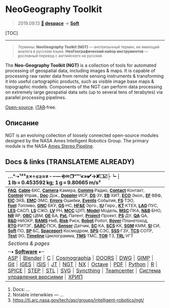 # NeoGeography Toolkit
> 2019.09.13 **[🚀](../index/index.md) [despace](index.md)** → **[Soft](soft.md)**

[TOC]

---

> <small>*Термины:* **NeoGeography Toolkit (NGT)** — англоязычный термин, не имеющий аналога в русском языке. **НеоГеографический набор инструментов** — дословный перевод с английского на русский.</small>

The **Neo-Geography Toolkit (NGT)** is a collection of tools for automated processing of geospatial data, including images & maps. It is capable of processing raw raster data from remote sensing instruments & transforming it into useful cartographic products, such as visible image base maps & topographic models. Components of the NGT can perform data processing on extremely large geospatial data sets (up to several tens of terabytes) via parallel processing pipelines.

[Open-source](soft.md). [ITAR](itar.md)‑free.



## Описание
NGT is an evolving collection of loosely connected open-source modules designed by the NASA Ames Intelligent Robotics Group. The primary module is the NASA [Ames Stereo Pipeline](ames_stereo_pipeline.md).



<p style="page-break-after:always"> </p>

## Docs & links (TRANSLATEME ALREADY)
|…°·•¹²³±×÷≤≥≈≠ ‑ −— ⎆✉ ❐“”’«»✔→✘☐☑├┕┆ 1 lb = 0.453592 kg; 1 g = 9.80665 m/s²|
|:--|
|<small>**[FAQ](faq.md)**, **[Cable](cable.md)**·БКС, **[Camera](camera.md)**·Камера, **[Comms](comms.md)**·Радио, **[Contact](contact.md)**·Контакт, **[Control](control.md)**·Управ., **[Doc](doc.md)**·Док., **[Doppler](doppler.md)**·ИСР, **[DS](ds.md)**·ЗУ, **[EB](eb.md)**·ХИТ, **[ECO](ecology.md)**·Экол., **[EF](ef.md)**·ВВФ, **[ElC](elc.md)**·ЭКБ, **[EMC](emc.md)**·ЭМС, **[Errors](error.md)**·Ошибки, **[Events](event.md)**·События, **[FS](fs.md)**·ТЭО, **[Fuel](fuel.md)**·Топливо, **[GNC](gnc.md)**·БКУ, **[GS](scs.md)**·НС, **[HF&E](hfe.md)**·Эрго., **[IU](iu.md)**·Гиро., **[KT](kt.md)**·КТЕХ, **[LAG](lag.md)**·ПУC, **[LES](les.md)**·САСП, **[LS](ls.md)**·СЖО, **[LV](lv.md)**·РН, **[MCC](mcc.md)**·ЦУП, **[Model](model.md)**·Модель, **[MSC](sc.md)**·ПКА, **[N&B](nnb.md)**·БНО, **[NR](nr.md)**·ЯР, **[OBC](obc.md)**·ЦВМ, **[OE](oe.md)**·БА, **[Pat.](патент.md)**·Патент, **[Project](project.md)**·Проект, **[PS](ps.md)**·ДУ, **[QA](quality.md)**·QA, **[R&D](rnd.md)**·НИОКР, **[RAMS](rams.md)**·НиБ, **[Risk](risk.md)**·Риск, **[Robot](robotics.md)**·Робот, **[Rover](rover.md)**·Планетоход, **[RTG](rtg.md)**·РИТЭГ, **[SARC](sarc.md)**·ПСК, **[Sensor](sensor.md)**·Датчик, **[SC](sc.md)**·КА, **[SCS](scs.md)**·КК, **[SGM](sgm.md)**·КММ, **[SI](si.md)**·СИ, **[Soft](soft.md)**·ПО, **[SP](sp.md)**·БС, **[Spaceport](spaceport.md)**·Космодром, **[SPS](sps.md)**·СЭС, **[SSS](sss.md)**·ГЗУ, **[TCS](tcs.md)**·СОТР, **[Test](test.md)**·ЭО, **[Timeline](timeline.md)**·Циклограмма, **[TMS](tms.md)**·ТМС, **[TOR](tor.md)**·ТЗ, **[TRL](trl.md)**·УГТ</small>|
|*Sections & pages*|
|**··• [Software](soft.md) •··**<br> [ASP](asp.md) ┊ [Blender](blender.md) ┊ [C](c.md) ┊ [Cosmographia](cosmographia.md) ┊ [DOORS](doors.md) ┊ [DWG](cad_f.md) ┊ [GIMP](gimp.md) ┊ [Git](git.md) ┊ [IGES](cad_f.md) ┊ [ISIS](isis.md) ┊ [JT](cad_f.md) ┊ [NGT](neogeography_toolkit.md) ┊ [NX](nx.md) ┊ [Octave](gnu_octave.md) ┊ [PDF](pdf.md) ┊ [Python](python.md) ┊ [R](r.md) ┊ [SPICE](spice.md) ┊ [STEP](cad_f.md) ┊ [STL](systems_tool_kit.md) ┊ [SVG](cad_f.md) ┊ [Syncthing](syncthing.md) ┊ [Teamcenter](teamcenter.md) ┊ [Система управления версиями](vcs.md) ┊ [ХРИП](adra.md) |

   1. Docs: …
   1. Notable interwikies — …
   1. <https://ti.arc.nasa.gov/tech/asr/groups/intelligent-robotics/ngt/>
